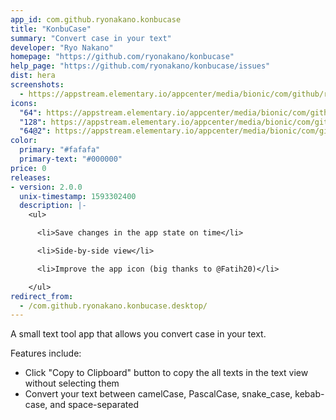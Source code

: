 ```yaml
---
app_id: com.github.ryonakano.konbucase
title: "KonbuCase"
summary: "Convert case in your text"
developer: "Ryo Nakano"
homepage: "https://github.com/ryonakano/konbucase"
help_page: "https://github.com/ryonakano/konbucase/issues"
dist: hera
screenshots:
  - https://appstream.elementary.io/appcenter/media/bionic/com/github/ryonakano.konbucase/8B51343828F17857F0ECFE80395DCD9F/screenshots/image-1_orig.png
icons:
  "64": https://appstream.elementary.io/appcenter/media/bionic/com/github/ryonakano.konbucase/8B51343828F17857F0ECFE80395DCD9F/icons/64x64/com.github.ryonakano.konbucase_com.github.ryonakano.konbucase.png
  "128": https://appstream.elementary.io/appcenter/media/bionic/com/github/ryonakano.konbucase/8B51343828F17857F0ECFE80395DCD9F/icons/128x128/com.github.ryonakano.konbucase_com.github.ryonakano.konbucase.png
  "64@2": https://appstream.elementary.io/appcenter/media/bionic/com/github/ryonakano.konbucase/8B51343828F17857F0ECFE80395DCD9F/icons/64x64@2/com.github.ryonakano.konbucase_com.github.ryonakano.konbucase.png
color:
  primary: "#fafafa"
  primary-text: "#000000"
price: 0
releases:
- version: 2.0.0
  unix-timestamp: 1593302400
  description: |-
    <ul>

      <li>Save changes in the app state on time</li>

      <li>Side-by-side view</li>

      <li>Improve the app icon (big thanks to @Fatih20)</li>

    </ul>
redirect_from:
  - /com.github.ryonakano.konbucase.desktop/
---
```


<p>A small text tool app that allows you convert case in your text.</p>
<p>Features include:</p>
<ul>
  <li>Click &quot;Copy to Clipboard&quot; button to copy the all texts in the text view without selecting them</li>
  <li>Convert your text between camelCase, PascalCase, snake_case, kebab-case, and space-separated</li>
</ul>